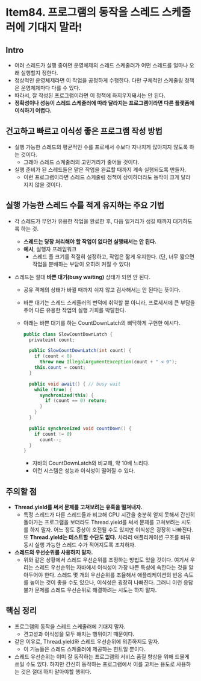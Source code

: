# Item84. 프로그램의 동작을 스레드 스케줄러에 기대지 말라!

## Intro

- 여러 스레드가 실행 중이면 운영체제의 스레드 스케줄러가 어떤 스레드를 얼마나 오래 실행할지 정한다.
- 정상적인 운영체제라면 이 작업을 공정하게 수행한다. 다만 구체적인 스케줄링 정책은 운영체제마다 다를 수 있다.
- 따라서, 잘 작성된 프로그램이라면 이 정책에 좌지우지돼서는 안 된다.
- **정확성이나 성능이 스레드 스케줄러에 따라 달라지는 프로그램이라면 다른 플랫폼에 이식하기 어렵다.**





## 건고하고 빠르고 이식성 좋은 프로그램 작성 방법

- 실행 가능한 스레드의 평균적인 수를 프로세서 수보다 지나치게 많아지지 않도록 하는 것이다.
  - 그래야 스레드 스케줄러의 고민거리가 줄어들 것이다.
- 실행 준비가 된 스레드들은 맡은 작업을 완료할 때까지 계속 실행되도록 만들자.
  - 이런 프로그램이라면 스레드 스케줄링 정책이 상이하더라도 동작이 크게 달라지지 않을 것이다.





## 실행 가능한 스레드 수를 적게 유지하는 주요 기법

- 각 스레드가 무언가 유용한 작업을 완료한 후, 다음 일거리가 생길 때까지 대기하도록 하는 것.

  - **스레드는 당장 처리해야 할 작업이 없다면 실행돼서는 안 된다.**
  - **예시**, 실행자 프레임워크
    - 스레드 풀 크기를 적절히 설정하고, 작업은 짧게 유지한다. (단, 너무 짧으면 작업을 분배하는 부담이 오히려 커질 수 있다)

- 스레드는 절대 **바쁜 대기(busy waiting)** 상태가 되면 안 된다.

  - 공유 객체의 상태가 바뀔 때까지 쉬지 않고 검사해서는 안 된다는 뜻이다.

  - 바쁜 대기는 스레드 스케줄러의 변덕에 취약할 뿐 아니라, 프로세서에 큰 부담을 주어 다른 유용한 작업의 실행 기회를 박탈한다.

  - 아래는 바쁜 대기를 하는 CountDownLatch의 삐닥하게 구현한 예시다.

    ~~~java
    public class SlowCountDownLatch {
      privateint count;
    
      public SlowCountDownLatch(int count) {
        if (count < 0)
          throw new IllegalArgumentException(count + " < 0");
        this.count = count;
      }
    
      public void await() { // busy wait
        while (true) {
          synchronized(this) {
            if (count == 0) return;
          }
        }
      }
    
      public synchronized void countDown() {
        if count != 0)
          count--;
      }
    }
    ~~~

    - 자바의 CountDownLatch와 비교해, 약 10배 느리다.
    - 이런 시스템은 성능과 이식성이 떨어질 수 있다.





## 주의할 점

- **Thread.yield를 써서 문제를 고쳐보려는 유혹을 떨쳐내자.**
  - 특정 스레드가 다른 스레드들과 비교해 CPU 시간을 충분히 얻지 못해서 간신히 돌아가는 프로그램을 보더라도 Thread.yield를 써서 문제를 고쳐보려는 시도를 하지 말자. 어느 정도 증상이 호전될 수도 있지만 이식성은 굉장히 나빠진다. 또 **Thread.yield는 테스트할 수단도 없다.** 차라리 애플리케이션 구조를 바꿔 동시 실행 가능한 스레드 수가 적어지도록 조치하자.
- **스레드의 우선순위를 사용하지 말자.**
  - 위와 같은 상황에서 스레드 우선순위를 조정하는 방법도 있을 것이다. 여기서 우리는 스레드 우선순위는 자바에서 이식성이 가장 나쁜 특성에 속한다는 것을 알아두어야 한다. 스레드 몇 개의 우선순위를 조율해서 애플리케이션의 반응 속도를 높이는 것이 좋을 수도 있으나, 이식성은 굉장히 나빠진다. 그러니 이런 응답 불가 문제를 스레드 우선순위로 해결하려는 시도는 하지 말자.





## 핵심 정리

- 프로그램의 동작을 스레드 스케줄러에 기대지 말자.
  - 견고성과 이식성을 모두 해치는 행위이기 때문이다.
- 같은 이유로, Thread.yield와 스레드 우선순위에 의존하지도 말자.
  - 이 기능들은 스레드 스케줄러에 제공하는 힌트일 뿐이다.
- 스레드 우선순위는 이미 잘 동작하는 프로그램의 서비스 품질 향상을 위해 드물게 쓰일 수도 있다. 하지만 간신히 동작하는 프로그램에서 이를 고치는 용도로 사용하는 것은 절대 하지 말아야할 행위다.
